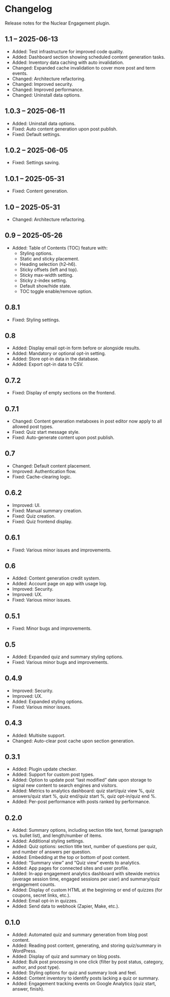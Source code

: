 # Changelog

Release notes for the Nuclear Engagement plugin.

## 1.1 – 2025-06-13
- Added: Test infrastructure for improved code quality.
- Added: Dashboard section showing scheduled content generation tasks.
- Added: Inventory data caching with auto invalidation.
- Changed: Expanded cache invalidation to cover more post and term events.
- Changed: Architecture refactoring.
- Changed: Improved security.
- Changed: Improved performance.
- Changed: Uninstall data options.

## 1.0.3 – 2025-06-11
- Added: Uninstall data options.
- Fixed: Auto content generation upon post publish.
- Fixed: Default settings.

## 1.0.2 – 2025-06-05
- Fixed: Settings saving.

## 1.0.1 – 2025-05-31
- Fixed: Content generation.

## 1.0 – 2025-05-31
- Changed: Architecture refactoring.

## 0.9 – 2025-05-26
- Added: Table of Contents (TOC) feature with:
  - Styling options.
  - Static and sticky placement.
  - Heading selection (h2–h6).
  - Sticky offsets (left and top).
  - Sticky max-width setting.
  - Sticky z-index setting.
  - Default show/hide state.
  - TOC toggle enable/remove option.

## 0.8.1
- Fixed: Styling settings.

## 0.8
- Added: Display email opt-in form before or alongside results.
- Added: Mandatory or optional opt-in setting.
- Added: Store opt-in data in the database.
- Added: Export opt-in data to CSV.

## 0.7.2
- Fixed: Display of empty sections on the frontend.

## 0.7.1
- Changed: Content generation metaboxes in post editor now apply to all allowed post types.
- Fixed: Quiz start message style.
- Fixed: Auto-generate content upon post publish.

## 0.7
- Changed: Default content placement.
- Improved: Authentication flow.
- Fixed: Cache-clearing logic.

## 0.6.2
- Improved: UI.
- Fixed: Manual summary creation.
- Fixed: Quiz creation.
- Fixed: Quiz frontend display.

## 0.6.1
- Fixed: Various minor issues and improvements.

## 0.6
- Added: Content generation credit system.
- Added: Account page on app with usage log.
- Improved: Security.
- Improved: UX.
- Fixed: Various minor issues.

## 0.5.1
- Fixed: Minor bugs and improvements.

## 0.5
- Added: Expanded quiz and summary styling options.
- Fixed: Various minor bugs and improvements.

## 0.4.9
- Improved: Security.
- Improved: UX.
- Added: Expanded styling options.
- Fixed: Various minor issues.

## 0.4.3
- Added: Multisite support.
- Changed: Auto-clear post cache upon section generation.

## 0.3.1
- Added: Plugin update checker.
- Added: Support for custom post types.
- Added: Option to update post “last modified” date upon storage to signal new content to search engines and visitors.
- Added: Metrics to analytics dashboard: quiz start/quiz view %, quiz answers/quiz start %, quiz end/quiz start %, quiz opt-in/quiz end %.
- Added: Per-post performance with posts ranked by performance.

## 0.2.0
- Added: Summary options, including section title text, format (paragraph vs. bullet list), and length/number of items.
- Added: Additional styling settings.
- Added: Quiz options: section title text, number of questions per quiz, and number of answers per question.
- Added: Embedding at the top or bottom of post content.
- Added: “Summary view” and “Quiz view” events to analytics.
- Added: App pages for connected sites and user profile.
- Added: In-app engagement analytics dashboard with sitewide metrics (average session time, engaged sessions per user) and summary/quiz engagement counts.
- Added: Display of custom HTML at the beginning or end of quizzes (for coupons, secret links, etc.).
- Added: Email opt-in in quizzes.
- Added: Send data to webhook (Zapier, Make, etc.).

## 0.1.0
- Added: Automated quiz and summary generation from blog post content.
- Added: Reading post content, generating, and storing quiz/summary in WordPress.
- Added: Display of quiz and summary on blog posts.
- Added: Bulk post processing in one click (filter by post status, category, author, and post type).
- Added: Styling options for quiz and summary look and feel.
- Added: Content inventory to identify posts lacking a quiz or summary.
- Added: Engagement tracking events on Google Analytics (quiz start, answer, finish).
